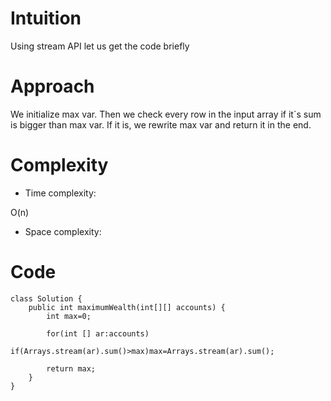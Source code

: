 # Intuition
<!-- Describe your first thoughts on how to solve this problem. -->
Using stream API let us get the code briefly
# Approach
<!-- Describe your approach to solving the problem. -->
We initialize max var. Then we check every row in the input array if it`s sum is bigger than max var. If it is, we rewrite max var and return it in the end.
# Complexity
- Time complexity:
<!-- Add your time complexity here, e.g. $$O(n)$$ -->
O(n)
- Space complexity:
<!-- Add your space complexity here, e.g. $$O(n)$$ -->

# Code
```
class Solution {
    public int maximumWealth(int[][] accounts) {
        int max=0;

        for(int [] ar:accounts)
            if(Arrays.stream(ar).sum()>max)max=Arrays.stream(ar).sum();

        return max;
    }
}
```